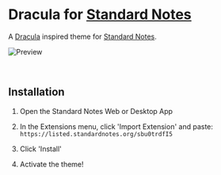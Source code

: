 # Dracula for [Standard Notes](https://standardnotes.org)

A [Dracula](https://draculatheme.com) inspired theme for [Standard Notes](https://standardnotes.org).

![Preview](https://raw.githubusercontent.com/cameronldn/sn-theme-dracula/master/preview.png)

<br>

## Installation

1. Open the Standard Notes Web or Desktop App

2. In the Extensions menu, click 'Import Extension' and paste:
`https://listed.standardnotes.org/sbu0trdfI5`

3. Click 'Install'

4. Activate the theme!
